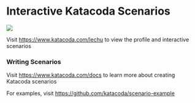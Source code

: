 # Interactive Katacoda Scenarios

[![](http://shields.katacoda.com/katacoda/lechu/count.svg)](https://www.katacoda.com/lechu "Get your profile on Katacoda.com")

Visit https://www.katacoda.com/lechu to view the profile and interactive scenarios

### Writing Scenarios
Visit https://www.katacoda.com/docs to learn more about creating Katacoda scenarios

For examples, visit https://github.com/katacoda/scenario-example

